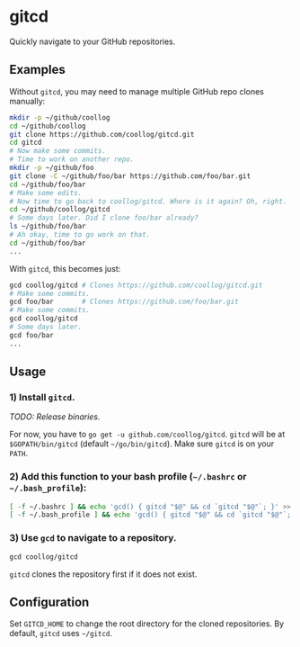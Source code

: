 # gitcd

Quickly navigate to your GitHub repositories.

## Examples

Without `gitcd`, you may need to manage multiple GitHub repo clones manually:

```bash
mkdir -p ~/github/coollog
cd ~/github/coollog
git clone https://github.com/coollog/gitcd.git
cd gitcd
# Now make some commits.
# Time to work on another repo.
mkdir -p ~/github/foo
git clone -C ~/github/foo/bar https://github.com/foo/bar.git
cd ~/github/foo/bar
# Make some edits.
# Now time to go back to coollog/gitcd. Where is it again? Oh, right.
cd ~/github/coollog/gitcd
# Some days later. Did I clone foo/bar already?
ls ~/github/foo/bar
# Ah okay, time to go work on that.
cd ~/github/foo/bar
...
```

With `gitcd`, this becomes just:

```bash
gcd coollog/gitcd # Clones https://github.com/coollog/gitcd.git
# Make some commits.
gcd foo/bar       # Clones https://github.com/foo/bar.git
# Make some commits.
gcd coollog/gitcd
# Some days later.
gcd foo/bar
...
```

<!-- REPLACE WHEN READY
With `gitcd`, this becomes just:

```bash
gcd coollog/gitcd # Clones https://github.com/coollog/gitcd.git
# Make some commits.
gcd foo/bar       # Clones https://github.com/foo/bar.git
# Make some commits.
gcd gitcd
# Some days later.
gcd bar
...
```
-->

## Usage

### 1) Install `gitcd`.

*TODO: Release binaries.*

For now, you have to `go get -u github.com/coollog/gitcd`. `gitcd` will be at `$GOPATH/bin/gitcd` (default `~/go/bin/gitcd`). Make sure `gitcd` is on your `PATH`.

### 2) Add this function to your bash profile (`~/.bashrc` or `~/.bash_profile`):

```bash
[ -f ~/.bashrc ] && echo 'gcd() { gitcd "$@" && cd `gitcd "$@"`; }' >> ~/.bashrc && . ~/.bashrc
[ -f ~/.bash_profile ] && echo 'gcd() { gitcd "$@" && cd `gitcd "$@"`; }' >> ~/.bash_profile && . ~/.bash_profile
```

### 3) Use `gcd` to navigate to a repository.

```bash
gcd coollog/gitcd
```

`gitcd` clones the repository first if it does not exist.

## Configuration

Set `GITCD_HOME` to change the root directory for the cloned repositories. By default, `gitcd` uses `~/gitcd`.

<!--
## How it works

```bash
# These all navigate to the directory for the cloned repo, cloning the repo if necessary.
gcd https://github.com/coollog/gitcd.git
gcd http://github.com/coollog/gitcd.git
gcd https://github.com/coollog/gitcd
gcd git@github.com:coollog/gitcd.git
gcd github.com/coollog/gitcd
gcd coollog/gitcd.git
gcd coollog/gitcd
gcd gitcd # If you have used repos under coollog/ before.
```

When the name is ambiguous (just the repo name like `gitcd` rather than `coollog/gitcd`), `gitcd` tries to find the name under owners in the order in which they were last used. For example, if `gitcd` had used `foo/`, `bar/`, and `cat/` (in that order), `gcd dog` would try to find `dog` in `cat/dog`, then `bar/dog`, then `foo/dog`. 
-->
